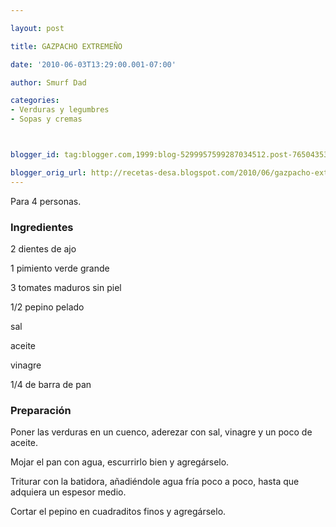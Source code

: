 ```yaml
---

layout: post

title: GAZPACHO EXTREMEÑO

date: '2010-06-03T13:29:00.001-07:00'

author: Smurf Dad

categories:
- Verduras y legumbres
- Sopas y cremas



blogger_id: tag:blogger.com,1999:blog-5299957599287034512.post-7650435370678604274

blogger_orig_url: http://recetas-desa.blogspot.com/2010/06/gazpacho-extremeno.html
---
```


Para 4 personas.

<h3>Ingredientes</h3>

2 dientes de ajo

1 pimiento verde grande

3 tomates maduros sin piel

1/2 pepino pelado

sal

aceite

vinagre

1/4 de barra de pan

<h3>Preparación</h3>

Poner las verduras en un cuenco, aderezar con sal, vinagre y un poco de aceite.

Mojar el pan con agua, escurrirlo bien y agregárselo.

Triturar con la batidora, añadiéndole agua fría poco a poco, hasta que adquiera un espesor medio.

Cortar el pepino en cuadraditos finos y agregárselo.